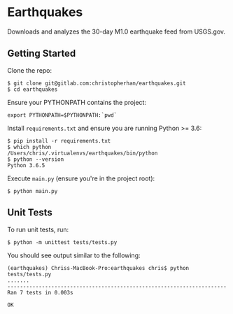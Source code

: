 # Earthquakes

Downloads and analyzes the 30-day M1.0 earthquake feed from USGS.gov.

## Getting Started

Clone the repo:

    $ git clone git@gitlab.com:christopherhan/earthquakes.git
    $ cd earthquakes

Ensure your PYTHONPATH contains the project:

    export PYTHONPATH=$PYTHONPATH:`pwd`

Install `requirements.txt` and ensure you are running Python >= 3.6:

    $ pip install -r requirements.txt
    $ which python
    /Users/chris/.virtualenvs/earthquakes/bin/python
    $ python --version
    Python 3.6.5

Execute `main.py` (ensure you're in the project root):

    $ python main.py


## Unit Tests

To run unit tests, run:

    $ python -m unittest tests/tests.py


You should see output similar to the following:

```
(earthquakes) Chriss-MacBook-Pro:earthquakes chris$ python tests/tests.py
.......
----------------------------------------------------------------------
Ran 7 tests in 0.003s

OK
```
